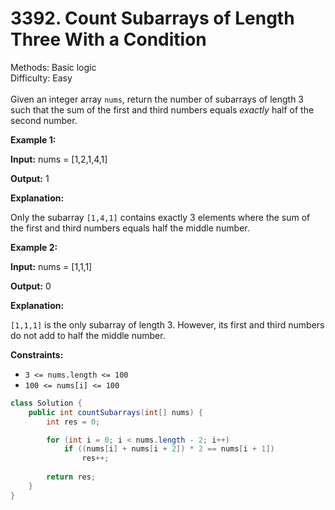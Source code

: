 # 3392. Count Subarrays of Length Three With a Condition  

  Methods: Basic logic </br> Difficulty: Easy </br> </br>Given an integer array `nums`, return the number of subarrays of length 3 such that the sum of the first and third numbers equals *exactly* half of the second number.

**Example 1:**



**Input:** nums = [1,2,1,4,1]

**Output:** 1

**Explanation:**

Only the subarray `[1,4,1]` contains exactly 3 elements where the sum of the first and third numbers equals half the middle number.

**Example 2:**

**Input:** nums = [1,1,1]

**Output:** 0

**Explanation:**

`[1,1,1]` is the only subarray of length 3. However, its first and third numbers do not add to half the middle number.

**Constraints:**

- `3 <= nums.length <= 100`
- `100 <= nums[i] <= 100`
```java
class Solution {
    public int countSubarrays(int[] nums) {
        int res = 0;

        for (int i = 0; i < nums.length - 2; i++) 
            if ((nums[i] + nums[i + 2]) * 2 == nums[i + 1])
                res++;
                
        return res;
    }
}
```

